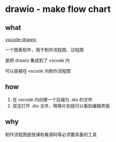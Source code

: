 # drawio - make  flow chart 

## what

[vscode-drawio](https://marketplace.visualstudio.com/items?itemName=hediet.vscode-drawio)

一个图表软件，用于制作流程图、过程图

是把 drawio 集成到了 vscode 内

可以直接在 vscode 内制作流程图

## how

1. 在 vscode 内创建一个后缀为 .dio 的文件
2. 双击打开 .dio 文件，稍等片刻就可以看到编辑界面


## why

制作流程图是授课和看源码等必须要具备的工具
